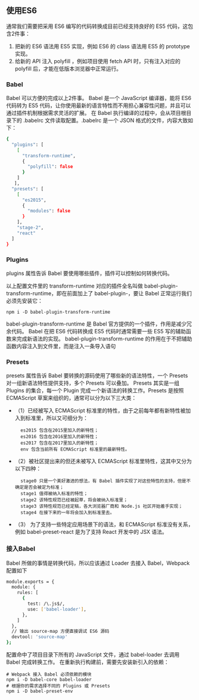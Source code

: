 ## 使用ES6

通常我们需要把采用 ES6 编写的代码转换成目前已经支持良好的 ES5 代码，这包含2件事：

1. 把新的 ES6 语法用 ES5 实现，例如 ES6 的 class 语法用 ES5 的 prototype 实现。
2. 给新的 API 注入 polyfill ，例如项目使用 fetch API 时，只有注入对应的 polyfill 后，才能在低版本浏览器中正常运行。


### Babel

Babel 可以方便的完成以上2件事。 Babel 是一个 JavaScript 编译器，能将 ES6 代码转为 ES5 代码，让你使用最新的语言特性而不用担心兼容性问题，并且可以通过插件机制根据需求灵活的扩展。 在 Babel 执行编译的过程中，会从项目根目录下的 .babelrc 文件读取配置。.babelrc 是一个 JSON 格式的文件，内容大致如下：

```bash
{
  "plugins": [
    [
      "transform-runtime",
      {
        "polyfill": false
      }
    ]
   ],
  "presets": [
    [
      "es2015",
      {
        "modules": false
      }
    ],
    "stage-2",
    "react"
  ]
}
```

### Plugins

plugins 属性告诉 Babel 要使用哪些插件，插件可以控制如何转换代码。

以上配置文件里的 transform-runtime 对应的插件全名叫做 babel-plugin-transform-runtime，即在前面加上了 babel-plugin-，要让 Babel 正常运行我们必须先安装它：

	npm i -D babel-plugin-transform-runtime

babel-plugin-transform-runtime 是 Babel 官方提供的一个插件，作用是减少冗余代码。 Babel 在把 ES6 代码转换成 ES5 代码时通常需要一些 ES5 写的辅助函数来完成新语法的实现。
babel-plugin-transform-runtime 的作用在于不把辅助函数内容注入到文件里，而是注入一条导入语句

### Presets

presets 属性告诉 Babel 要转换的源码使用了哪些新的语法特性，一个 Presets 对一组新语法特性提供支持，多个 Presets 可以叠加。 Presets 其实是一组 Plugins 的集合，每一个 Plugin 完成一个新语法的转换工作。Presets 是按照 ECMAScript 草案来组织的，通常可以分为以下三大类：

- （1）已经被写入 ECMAScript 标准里的特性，由于之前每年都有新特性被加入到标准里，所以又可细分为：

		es2015 包含在2015里加入的新特性；
		es2016 包含在2016里加入的新特性；
		es2017 包含在2017里加入的新特性；
		env 包含当前所有 ECMAScript 标准里的最新特性。

- （2）被社区提出来的但还未被写入 ECMAScript 标准里特性，这其中又分为以下四种：

		stage0 只是一个美好激进的想法，有 Babel 插件实现了对这些特性的支持，但是不确定是否会被定为标准；
		stage1 值得被纳入标准的特性；
		stage2 该特性规范已经被起草，将会被纳入标准里；
		stage3 该特性规范已经定稿，各大浏览器厂商和 Node.js 社区开始着手实现；
		stage4 在接下来的一年将会加入到标准里去。

- （3） 为了支持一些特定应用场景下的语法，和 ECMAScript 标准没有关系，例如 babel-preset-react 是为了支持 React 开发中的 JSX 语法。

### 接入Babel

Babel 所做的事情是转换代码，所以应该通过 Loader 去接入 Babel，Webpack 配置如下

```bash
module.exports = {
  module: {
    rules: [
      {
        test: /\.js$/,
        use: ['babel-loader'],
      },
    ]
  },
  // 输出 source-map 方便直接调试 ES6 源码
  devtool: 'source-map'
};
```

配置命中了项目目录下所有的 JavaScript 文件，通过 babel-loader 去调用 Babel 完成转换工作。 在重新执行构建前，需要先安装新引入的依赖：

	# Webpack 接入 Babel 必须依赖的模块
	npm i -D babel-core babel-loader 
	# 根据你的需求选择不同的 Plugins 或 Presets
	npm i -D babel-preset-env